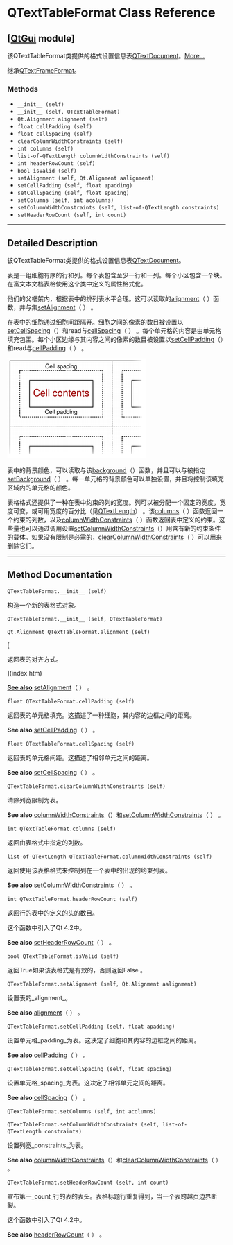 # QTextTableFormat Class Reference

## [[QtGui](index.htm) module]

该QTextTableFormat类提供的格式设置信息表[QTextDocument](qtextdocument.html)。[More...](#details)

继承[QTextFrameFormat](qtextframeformat.html)。

### Methods

*   `__init__ (self)`
*   `__init__ (self, QTextTableFormat)`
*   `Qt.Alignment alignment (self)`
*   `float cellPadding (self)`
*   `float cellSpacing (self)`
*   `clearColumnWidthConstraints (self)`
*   `int columns (self)`
*   `list-of-QTextLength columnWidthConstraints (self)`
*   `int headerRowCount (self)`
*   `bool isValid (self)`
*   `setAlignment (self, Qt.Alignment aalignment)`
*   `setCellPadding (self, float apadding)`
*   `setCellSpacing (self, float spacing)`
*   `setColumns (self, int acolumns)`
*   `setColumnWidthConstraints (self, list-of-QTextLength constraints)`
*   `setHeaderRowCount (self, int count)`

* * *

## Detailed Description

该QTextTableFormat类提供的格式设置信息表[QTextDocument](qtextdocument.html)。

表是一组细胞有序的行和列。每个表包含至少一行和一列。每个小区包含一个块。在富文本文档表格使用这个类中定义的属性格式化。

他们的父框架内，根据表中的排列表水平合理。这可以读取的[alignment](qtexttableformat.html#alignment)（ ）函数，并与集[setAlignment](qtexttableformat.html#setAlignment)（ ） 。

在表中的细胞通过细胞间距隔开。细胞之间的像素的数目被设置以[setCellSpacing](qtexttableformat.html#setCellSpacing)（）和read与[cellSpacing](qtexttableformat.html#cellSpacing)（ ） 。每个单元格的内容是由单元格填充包围。每个小区边缘与其内容之间的像素的数目被设置以[setCellPadding](qtexttableformat.html#setCellPadding)（）和read与[cellPadding](qtexttableformat.html#cellPadding)（ ） 。

![](../img/qtexttableformat-cell.png)

表中的背景颜色，可以读取与该[background](qtextformat.html#background)（）函数，并且可以与被指定[setBackground](qtextformat.html#setBackground)（ ） 。每一单元格的背景颜色可以单独设置，并且将控制该填充区域内的单元格的颜色。

表格格式还提供了一种在表中约束的列的宽度。列可以被分配一个固定的宽度，宽度可变，或可用宽度的百分比（见[QTextLength](qtextlength.html)） 。该[columns](qtexttableformat.html#columns)（ ）函数返回一个约束的列数，以及[columnWidthConstraints](qtexttableformat.html#columnWidthConstraints)（ ）函数返回表中定义的约束。这些量也可以通过调用设置[setColumnWidthConstraints](qtexttableformat.html#setColumnWidthConstraints)（）用含有新的约束条件的载体。如果没有限制是必需的，[clearColumnWidthConstraints](qtexttableformat.html#clearColumnWidthConstraints)（ ）可以用来删除它们。

* * *

## Method Documentation

```
QTextTableFormat.__init__ (self)
```

构造一个新的表格式对象。

```
QTextTableFormat.__init__ (self, QTextTableFormat)
```

```
Qt.Alignment QTextTableFormat.alignment (self)
```

[

返回表的对齐方式。

](index.htm)

[**See also**](index.htm) [setAlignment](qtexttableformat.html#setAlignment)（ ） 。

```
float QTextTableFormat.cellPadding (self)
```

返回表的单元格填充。这描述了一种细胞，其内容的边框之间的距离。

**See also** [setCellPadding](qtexttableformat.html#setCellPadding)（ ） 。

```
float QTextTableFormat.cellSpacing (self)
```

返回表的单元格间距。这描述了相邻单元之间的距离。

**See also** [setCellSpacing](qtexttableformat.html#setCellSpacing)（ ） 。

```
QTextTableFormat.clearColumnWidthConstraints (self)
```

清除列宽限制为表。

**See also** [columnWidthConstraints](qtexttableformat.html#columnWidthConstraints)（）和[setColumnWidthConstraints](qtexttableformat.html#setColumnWidthConstraints)（ ） 。

```
int QTextTableFormat.columns (self)
```

返回由表格式中指定的列数。

```
list-of-QTextLength QTextTableFormat.columnWidthConstraints (self)
```

返回使用该表格格式来控制列在一个表中的出现的约束列表。

**See also** [setColumnWidthConstraints](qtexttableformat.html#setColumnWidthConstraints)（ ） 。

```
int QTextTableFormat.headerRowCount (self)
```

返回行的表中的定义的头的数目。

这个函数中引入了Qt 4.2中。

**See also** [setHeaderRowCount](qtexttableformat.html#setHeaderRowCount)（ ） 。

```
bool QTextTableFormat.isValid (self)
```

返回True如果该表格式是有效的，否则返回False 。

```
QTextTableFormat.setAlignment (self, Qt.Alignment aalignment)
```

设置表的_alignment_。

**See also** [alignment](qtexttableformat.html#alignment)（ ） 。

```
QTextTableFormat.setCellPadding (self, float apadding)
```

设置单元格_padding_为表。这决定了细胞和其内容的边框之间的距离。

**See also** [cellPadding](qtexttableformat.html#cellPadding)（ ） 。

```
QTextTableFormat.setCellSpacing (self, float spacing)
```

设置单元格_spacing_为表。这决定了相邻单元之间的距离。

**See also** [cellSpacing](qtexttableformat.html#cellSpacing)（ ） 。

```
QTextTableFormat.setColumns (self, int acolumns)
```

```
QTextTableFormat.setColumnWidthConstraints (self, list-of-QTextLength constraints)
```

设置列宽_constraints_为表。

**See also** [columnWidthConstraints](qtexttableformat.html#columnWidthConstraints)（）和[clearColumnWidthConstraints](qtexttableformat.html#clearColumnWidthConstraints)（ ） 。

```
QTextTableFormat.setHeaderRowCount (self, int count)
```

宣布第一_count_行的表的表头。表格标题行重复得到，当一个表跨越页边界断裂。

这个函数中引入了Qt 4.2中。

**See also** [headerRowCount](qtexttableformat.html#headerRowCount)（ ） 。